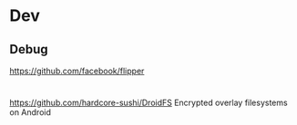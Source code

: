 
# Dev
## Debug
https://github.com/facebook/flipper

#
https://github.com/hardcore-sushi/DroidFS Encrypted overlay filesystems on Android
